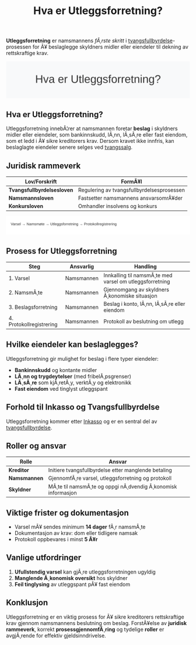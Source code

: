 ﻿---
title: "Hva er Utleggsforretning?"
meta_title: "Hva er Utleggsforretning?"
meta_description: '**Utleggsforretning** er namsmannens *fÃ¸rste skritt* i [tvangsfullbyrdelse](/blogs/regnskap/tvangsfullbyrdelse "Hva er Tvangsfullbyrdelse? Guide til Norsk Gjel...'
slug: utleggsforretning
type: blog
layout: pages/single
---

**Utleggsforretning** er namsmannens *fÃ¸rste skritt* i [tvangsfullbyrdelse](/blogs/regnskap/tvangsfullbyrdelse "Hva er Tvangsfullbyrdelse? Guide til Norsk Gjelds- og Utleggfullbyrdelse")-prosessen for Ã¥ beslaglegge skyldners midler eller eiendeler til dekning av rettskraftige krav.

![Hva er Utleggsforretning?](utleggsforretning-image.svg)

## Hva er Utleggsforretning?

Utleggsforretning innebÃ¦rer at namsmannen foretar **beslag** i skyldners midler eller eiendeler, som bankinnskudd, lÃ¸nn, lÃ¸sÃ¸re eller fast eiendom, som et ledd i Ã¥ sikre kreditorers krav. Dersom kravet ikke innfris, kan beslaglagte eiendeler senere selges ved [tvangssalg](/blogs/regnskap/tvangsfullbyrdelse "Hva er Tvangsfullbyrdelse? Guide til Norsk Gjelds- og Utleggfullbyrdelse").

## Juridisk rammeverk

| Lov/Forskrift                | FormÃ¥l                                          |
|------------------------------|-------------------------------------------------|
| **Tvangsfullbyrdelsesloven** | Regulering av tvangsfullbyrdelsesprosessen      |
| **Namsmannsloven**           | Fastsetter namsmannens ansvarsomrÃ¥der           |
| **Konkursloven**             | Omhandler insolvens og konkurs                  |

![Utleggsforretning Prosess](utleggsforretning-prosess.svg)

## Prosess for Utleggsforretning

| Steg                     | Ansvarlig        | Handling                                                   |
|--------------------------|------------------|------------------------------------------------------------|
| 1. Varsel                | Namsmannen       | Innkalling til namsmÃ¸te med varsel om utleggsforretning    |
| 2. NamsmÃ¸te              | Namsmannen       | Gjennomgang av skyldners Ã¸konomiske situasjon              |
| 3. Beslagsforretning     | Namsmannen       | Beslag i konto, lÃ¸nn, lÃ¸sÃ¸re eller eiendom                 |
| 4. Protokollregistrering | Namsmannen       | Protokoll av beslutning om utlegg                          |

## Hvilke eiendeler kan beslaglegges?

Utleggsforretning gir mulighet for beslag i flere typer eiendeler:

* **Bankinnskudd** og kontante midler
* **LÃ¸nn og trygdeytelser** (med fribelÃ¸psgrenser)
* **LÃ¸sÃ¸re** som kjÃ¸retÃ¸y, verktÃ¸y og elektronikk
* **Fast eiendom** ved tinglyst utleggspant

## Forhold til Inkasso og Tvangsfullbyrdelse

Utleggsforretning kommer etter [Inkasso](/blogs/regnskap/hva-er-inkasso "Hva er Inkasso? Komplett Guide til Inkassovirksomhet") og er en sentral del av [tvangsfullbyrdelse](/blogs/regnskap/tvangsfullbyrdelse "Hva er Tvangsfullbyrdelse? Guide til Norsk Gjelds- og Utleggfullbyrdelse").

## Roller og ansvar

| Rolle         | Ansvar                                                    |
|---------------|-----------------------------------------------------------|
| **Kreditor**  | Initiere tvangsfullbyrdelse etter manglende betaling      |
| **Namsmannen**| GjennomfÃ¸re varsel, utleggsforretning og protokoll        |
| **Skyldner**  | MÃ¸te til namsmÃ¸te og oppgi nÃ¸dvendig Ã¸konomisk informasjon |

## Viktige frister og dokumentasjon

* Varsel mÃ¥ sendes minimum **14 dager** fÃ¸r namsmÃ¸te
* Dokumentasjon av krav: dom eller tidligere namsak
* Protokoll oppbevares i minst **5 Ã¥r**

## Vanlige utfordringer

1. **Ufullstendig varsel** kan gjÃ¸re utleggsforretningen ugyldig
2. **Manglende Ã¸konomisk oversikt** hos skyldner
3. **Feil tinglysing** av utleggspant pÃ¥ fast eiendom

## Konklusjon

Utleggsforretning er en viktig prosess for Ã¥ sikre kreditorers rettskraftige krav gjennom namsmannens beslutning om beslag. ForstÃ¥else av **juridisk rammeverk**, korrekt **prosessgjennomfÃ¸ring** og tydelige **roller** er avgjÃ¸rende for effektiv gjeldsinndrivelse.
